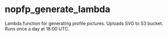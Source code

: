 # nopfp_generate_lambda

Lambda function for generating profile pictures. Uploads SVG to S3
bucket. Runs once a day at 18:00 UTC.
